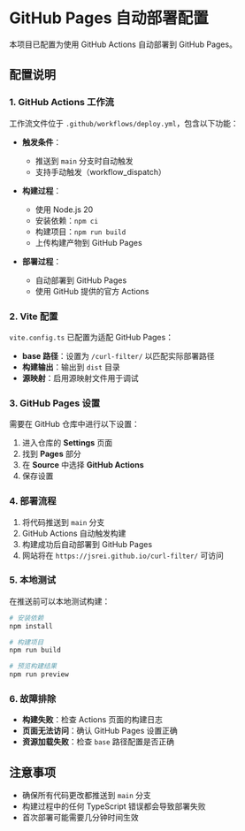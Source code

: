 # GitHub Pages 自动部署配置

本项目已配置为使用 GitHub Actions 自动部署到 GitHub Pages。

## 配置说明

### 1. GitHub Actions 工作流

工作流文件位于 `.github/workflows/deploy.yml`，包含以下功能：

- **触发条件**：
  - 推送到 `main` 分支时自动触发
  - 支持手动触发（workflow_dispatch）

- **构建过程**：
  - 使用 Node.js 20
  - 安装依赖：`npm ci`
  - 构建项目：`npm run build`
  - 上传构建产物到 GitHub Pages

- **部署过程**：
  - 自动部署到 GitHub Pages
  - 使用 GitHub 提供的官方 Actions

### 2. Vite 配置

`vite.config.ts` 已配置为适配 GitHub Pages：

- **base 路径**：设置为 `/curl-filter/` 以匹配实际部署路径
- **构建输出**：输出到 `dist` 目录
- **源映射**：启用源映射文件用于调试

### 3. GitHub Pages 设置

需要在 GitHub 仓库中进行以下设置：

1. 进入仓库的 **Settings** 页面
2. 找到 **Pages** 部分
3. 在 **Source** 中选择 **GitHub Actions**
4. 保存设置

### 4. 部署流程

1. 将代码推送到 `main` 分支
2. GitHub Actions 自动触发构建
3. 构建成功后自动部署到 GitHub Pages
4. 网站将在 `https://jsrei.github.io/curl-filter/` 可访问

### 5. 本地测试

在推送前可以本地测试构建：

```bash
# 安装依赖
npm install

# 构建项目
npm run build

# 预览构建结果
npm run preview
```

### 6. 故障排除

- **构建失败**：检查 Actions 页面的构建日志
- **页面无法访问**：确认 GitHub Pages 设置正确
- **资源加载失败**：检查 `base` 路径配置是否正确

## 注意事项

- 确保所有代码更改都推送到 `main` 分支
- 构建过程中的任何 TypeScript 错误都会导致部署失败
- 首次部署可能需要几分钟时间生效
